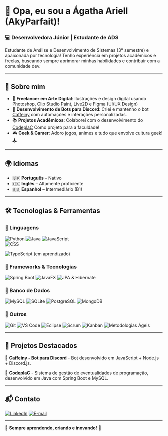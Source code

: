 # 👋 Opa, eu sou a Ágatha Ariell (AkyParfait)!

### 💻 Desenvolvedora Júnior | Estudante de ADS
Estudante de Análise e Desenvolvimento de Sistemas (3º semestre) e apaixonada por tecnologia! Tenho experiência em projetos acadêmicos e freelas, buscando sempre aprimorar minhas habilidades e contribuir com a comunidade dev.

---

## 🚀 Sobre mim
- 🎨 **Freelancer em Arte Digital**: Ilustrações e design digital usando Photoshop, Clip Studio Paint, Live2D e Figma (UI/UX Design)
- 🤖 **Desenvolvimento de Bots para Discord**: Criei e mantenho o bot [Caffeiny](https://github.com/ParfaitCMD/CaffeinyCodBase) com automações e interações personalizadas.
- 📚 **Projetos Acadêmicos**: Colaborei com o desenvolvimento do [CodeplaC](http://www.codeplac.com.br) Como projeto para a faculdade!
- 🎮 **Geek & Gamer**: Adoro jogos, animes e tudo que envolve cultura geek! 🕹️
  
---

## 🌍 Idiomas
- 🇧🇷 **Português** – Nativo  
- 🇺🇸 **Inglês** – Altamente proficiente  
- 🇪🇸 **Espanhol** – Intermediário (B1)


---

## 🛠️ Tecnologias & Ferramentas

### 🔹 Linguagens
![Python](https://img.shields.io/badge/Python-3776AB?style=for-the-badge&logo=python&logoColor=white)
![Java](https://img.shields.io/badge/Java-ED8B00?style=for-the-badge&logo=openjdk&logoColor=white)
![JavaScript](https://img.shields.io/badge/JavaScript-F7DF1E?style=for-the-badge&logo=javascript&logoColor=black)  
![CSS](https://img.shields.io/badge/CSS-1572B6?style=for-the-badge&logo=css3&logoColor=white)

![TypeScript](https://img.shields.io/badge/TypeScript-3178C6?style=for-the-badge&logo=typescript&logoColor=white) (em aprendizado)

### 🔹 Frameworks & Tecnologias
![Spring Boot](https://img.shields.io/badge/Spring%20Boot-6DB33F?style=for-the-badge&logo=spring&logoColor=white)
![JavaFX](https://img.shields.io/badge/JavaFX-2E59A6?style=for-the-badge&logo=java&logoColor=white)
![JPA & Hibernate](https://img.shields.io/badge/JPA%20%26%20Hibernate-59666C?style=for-the-badge&logo=hibernate&logoColor=white)

### 🔹 Banco de Dados
![MySQL](https://img.shields.io/badge/MySQL-4479A1?style=for-the-badge&logo=mysql&logoColor=white)
![SQLite](https://img.shields.io/badge/SQLite-003B57?style=for-the-badge&logo=sqlite&logoColor=white)
![PostgreSQL](https://img.shields.io/badge/PostgreSQL-316192?style=for-the-badge&logo=postgresql&logoColor=white)
![MongoDB](https://img.shields.io/badge/MongoDB-47A248?style=for-the-badge&logo=mongodb&logoColor=white)

### 🔹 Outros
![Git](https://img.shields.io/badge/Git-F05032?style=for-the-badge&logo=git&logoColor=white)
![VS Code](https://img.shields.io/badge/VS%20Code-007ACC?style=for-the-badge&logo=visual-studio-code&logoColor=white)
![Eclipse](https://img.shields.io/badge/Eclipse-2C2255?style=for-the-badge&logo=eclipse&logoColor=white)
![Scrum](https://img.shields.io/badge/Scrum-6DB33F?style=for-the-badge&logo=scrumalliance&logoColor=white)
![Kanban](https://img.shields.io/badge/Kanban-007ACC?style=for-the-badge&logo=trello&logoColor=white)
![Metodologias Ágeis](https://img.shields.io/badge/Metodologias%20%C3%81geis-FBA919?style=for-the-badge&logo=agile&logoColor=white)

---

## 📌 Projetos Destacados
🔹 **[Caffeiny - Bot para Discord](https://github.com/)** - Bot desenvolvido em JavaScript + Node.js + Discord.js.

🔹 **[CodeplaC](http://www.codeplac.com.br)** - Sistema de gestão de eventualidades de programação, desenvolvido em Java com Spring Boot e MySQL.

---

## 📬 Contato
[![LinkedIn](https://img.shields.io/badge/LinkedIn-0A66C2?style=for-the-badge&logo=linkedin&logoColor=white)](https://www.linkedin.com/in/seu-linkedin-aqui)
[![E-mail](https://img.shields.io/badge/Gmail-D14836?style=for-the-badge&logo=gmail&logoColor=white)](mailto:akyagathadev@gmail.com)

---

🎯 **Sempre aprendendo, criando e inovando!** 🚀

